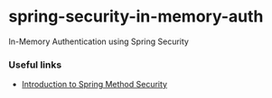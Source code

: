 # spring-security-in-memory-auth
In-Memory Authentication using Spring Security

### Useful links
- [Introduction to Spring Method Security](https://www.baeldung.com/spring-security-method-security)
